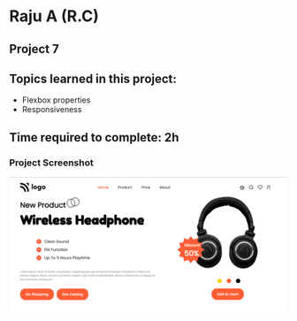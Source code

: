 # Raju A (R.C)

## Project 7

## Topics learned in this project:

- Flexbox properties
- Responsiveness

## Time required to complete: 2h

### Project Screenshot

![screenshot](/screenshot.png)
